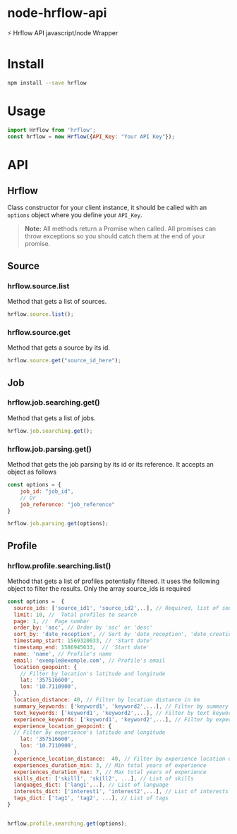 # node-hrflow-api
⚡️ Hrflow API javascript/node Wrapper

# Install

```bash
npm install --save hrflow
```

# Usage

```javascript
import Hrflow from 'hrflow';
const hrflow = new Hrflow({API_Key: "Your API Key"});
```

# API

## Hrflow

Class constructor for your client instance, it should be called with an `options` object where you define your `API_Key`.

> **Note:** All methods return a Promise when called. All promises can throw exceptions so you should catch them at the end of your promise.

## Source

### hrflow.source.list

Method that gets a list of sources.

```javascript
hrflow.source.list();
```

### hrflow.source.get

Method that gets a source by its id.

```javascript
hrflow.source.get("source_id_here");
```

## Job

### hrflow.job.searching.get()

Method that gets a list of jobs.

```javascript
hrflow.job.searching.get();
```

### hrflow.job.parsing.get()

Method that gets the job parsing by its id or its reference. It accepts an object as follows

```javascript
const options = {
    job_id: "job_id",
    // Or
    job_reference: "job_reference"
}

hrflow.job.parsing.get(options);
```

## Profile

### hrflow.profile.searching.list()

Method that gets a list of profiles potentially filtered. It uses the following object to filter the results.
Only the array source_ids is required

```javascript
const options =  {
  source_ids: ['source_id1', 'source_id2',..], // Required, list of sources ids
  limit: 10, //  Total profiles to search
  page: 1, //  Page number
  order_by: 'asc', // Order by 'asc' or 'desc'
  sort_by: 'date_reception', // Sort by 'date_reception', 'date_creation', 'location', 'location_experience', 'location_education', 'score_semantic'  or 'score_predictive'
  timestamp_start: 1569320033, // 'Start date'
  timestamp_end: 1586945633,  // 'Start date'
  name: 'name', // Profile's name  
  email: 'exemple@exemple.com', // Profile's email
  location_geopoint: {
    // Filter by location's latitude and longitude
    lat: '357516600',
    lon: '10.7110900',
  },
  location_distance: 40, // Filter by location distance in km
  summary_keywords: ['keyword1', 'keyword2',...], // Filter by summary keywords
  text_keywords: ['keyword1', 'keyword2',...], // Filter by text keywords,
  experience_keywords: ['keyword1', 'keyword2',...], // Filter by experience keywords
  experience_location_geopoint: {
  // Filter by experience's latitude and longitude
    lat: '357516600',
    lon: '10.7110900',
  },
  experience_location_distance:  40, // Filter by experience location distance in km
  experiences_duration_min: 3, // Min total years of experience
  experiences_duration_max: 7, // Max total years of experience
  skills_dict: ['skill1', 'skill2', ...], // List of skills
  languages_dict: ['lang1',..], // List of language
  interests_dict: ['interest1', 'interest2',...], // List of interests 
  tags_dict: ['tag1', 'tag2', ...], // List of tags
}


hrflow.profile.searching.get(options);

```


